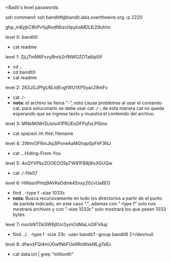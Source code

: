 <Badit's level passwords:

ssh command: ssh bandit#@bandit.labs.overthewire.org -p 2220

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

level 0: bandit0
- cat readme

level 1: ZjLjTmM6FvvyRnrb2rfNWOZOTa6ip5If
- cd ..
- cd bandit0
- cat readme

level 2: 263JGJPfgU6LtdEvgfWU1XP5yac29mFx
- cat ./- 
- **nota:** el archivo se llama "-", esto causa problemas al usar el comando cat, para soluconarlo se debe usar cat ./-, de esta manera cat no queda esperando que se ingrese texto y muestra el contenido del archivo.

level 3: MNk8KNH3Usiio41PRUEoDFPqfxLPlSmx
- cat spaces\ in\ this\ filename

level 4: 2WmrDFRmJIq3IPxneAaMGhap0pFhF3NJ
- cat ...Hiding-From-You

level 5: 4oQYVPkxZOOEOO5pTW81FB8j8lxXGUQw
- cat ./-file07

level 6: HWasnPhtq9AVKe0dmk45nxy20cvUa6EG
- find . -type f -size 1033c
- **nota:** Busca recursivamente en todo los directorios a partir de el punto de partida indicado, en este caso ".", ademas con "-type f" solo nos mostrará archivos y con "-size 1033c" solo mostrará los que pesen 1033 bytes.

level 7: morbNTDkSW6jIlUc0ymOdMaLnOlFVAaj
- find ../.. -type f -size 33c -user bandit7 -group bandit6 2>/dev/null

level 8: dfwvzFQi4mU0wfNbFOe9RoWskMLg7eEc
- cat data.txt | grep "millionth"
